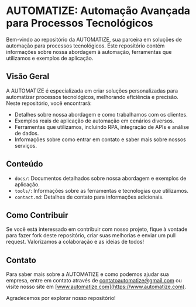 # AUTOMATIZE: Automação Avançada para Processos Tecnológicos

Bem-vindo ao repositório da AUTOMATIZE, sua parceira em soluções de automação para processos tecnológicos. Este repositório contém informações sobre nossa abordagem à automação, ferramentas que utilizamos e exemplos de aplicação.

## Visão Geral

A AUTOMATIZE é especializada em criar soluções personalizadas para automatizar processos tecnológicos, melhorando eficiência e precisão. Neste repositório, você encontrará:

- Detalhes sobre nossa abordagem e como trabalhamos com os clientes.
- Exemplos reais de aplicação de automação em cenários diversos.
- Ferramentas que utilizamos, incluindo RPA, integração de APIs e análise de dados.
- Informações sobre como entrar em contato e saber mais sobre nossos serviços.

## Conteúdo

- `docs/`: Documentos detalhados sobre nossa abordagem e exemplos de aplicação.
- `tools/`: Informações sobre as ferramentas e tecnologias que utilizamos.
- `contact.md`: Detalhes de contato para informações adicionais.

## Como Contribuir

Se você está interessado em contribuir com nosso projeto, fique à vontade para fazer fork deste repositório, criar suas melhorias e enviar um pull request. Valorizamos a colaboração e as ideias de todos!

## Contato

Para saber mais sobre a AUTOMATIZE e como podemos ajudar sua empresa, entre em contato através de [contatoautomatize@gmail.com](mailto:contatoautomatize@gmail.com) ou visite nosso site em [www.automatize.com](https://www.automatize.com).

Agradecemos por explorar nosso repositório!
